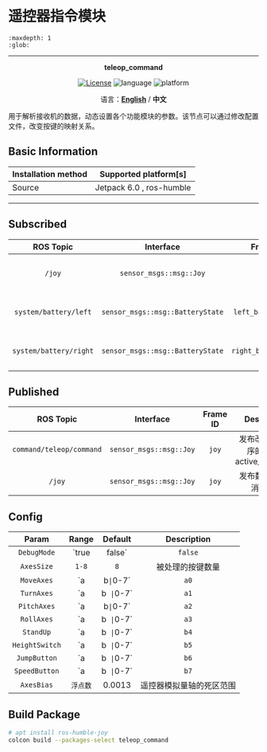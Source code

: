 # 遥控器指令模块

```{toctree}
:maxdepth: 1
:glob:
```

------

<p align="center"><strong>teleop_command</strong></p>
<p align="center"><a href="https://github.com/${YOUR_GIT_REPOSITORY}/blob/main/LICENSE"><img alt="License" src="https://img.shields.io/badge/License-Apache%202.0-orange"/></a>
<img alt="language" src="https://img.shields.io/badge/language-c++-red"/>
<img alt="platform" src="https://img.shields.io/badge/platform-linux-l"/>
</p>



<p align="center">
    语言：<a href="./docs/docs_en/README_EN.md"><strong>English</strong></a> / <strong>中文</strong>
</p>

​	用于解析接收机的数据，动态设置各个功能模块的参数。该节点可以通过修改配置文件，改变按键的映射关系。

## Basic Information

| Installation method | Supported platform[s]    |
| ------------------- | ------------------------ |
| Source              | Jetpack 6.0 , ros-humble |

------

## Subscribed

|       ROS Topic        |            Interface             |       Frame ID       |       Description        |
| :--------------------: | :------------------------------: | :------------------: | :----------------------: |
|         `/joy`         |     `sensor_msgs::msg::Joy`      |        `joy`         | 用于接收第三方遥控器节点 |
| `system/battery/left`  | `sensor_msgs::msg::BatteryState` | `left_battery_info`  |  遥控器显示左侧电池信息  |
| `system/battery/right` | `sensor_msgs::msg::BatteryState` | `right_battery_info` |  遥控器显示右侧电池信息  |

## Published

|        ROS Topic         |        Interface        | Frame ID |              Description               |
| :----------------------: | :---------------------: | :------: | :------------------------------------: |
| `command/teleop/command` | `sensor_msgs::msg::Joy` |  `joy`   | 发布改变按键顺序的消息到active_command |
|          `/joy`          | `sensor_msgs::msg::Joy` |  `joy`   |        发布数据到 Joy 消息接口         |

## Config

|     Param      |     Range      | Default |              Description               |
| :------------: | :------------: | :-----: | :------------------------------------: |
|  `DebugMode`   |  `true|false`  | `false` |              调试使用开关              |
|   `AxesSize`   |     `1-8`      |   `8`   |            被处理的按键数量            |
|   `MoveAxes`   | `a|b` \| `0-7` |  `a0`   |  对应消息中第一个数值，模拟量，前进轴  |
|   `TurnAxes`   | `a|b` \|`0-7`  |  `a1`   |  对应消息中第二个数值，模拟量，转向轴  |
|  `PitchAxes`   |  `a|b`\|`0-7`  |  `a2`   |  对应消息中第三个数值，模拟量，俯仰角  |
|   `RollAxes`   | `a|b` \|`0-7`  |  `a3`   |  对应消息中第四个数值，模拟量，滚动轴  |
|   `StandUp`    | `a|b` \|`0-7`  |  `b4`   | 对应消息中第五个数值，开关量，站立开关 |
| `HeightSwitch` | `a|b` \|`0-7`  |  `b5`   | 对应消息中第六个数值，开关量，高度调节 |
|  `JumpButton`  | `a|b` \|`0-7`  |  `b6`   | 对应消息中第七个数值，开关量，跳跃开关 |
| `SpeedButton`  | `a|b` \|`0-7`  |  `b7`   | 对应消息中第八个数值，开关量，速度调节 |
|   `AxesBias`   |    `浮点数`    | 0.0013  |        遥控器模拟量轴的死区范围        |

## Build Package

```bash
# apt install ros-humble-joy
colcon build --packages-select teleop_command
```

